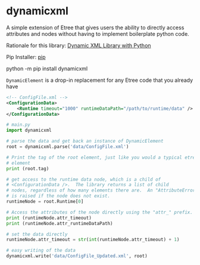 # dynamicxml

A simple extension of Etree that gives users the ability to directly access attributes and nodes without having to
implement boilerplate python code.

Rationale for this library: [Dynamic XML Library with Python](https://claybrooks.github.io/python/2021/04/09/python-dynamic-xml.html)

Pip Installer: [pip](https://pypi.org/project/dynamicxml/)

python -m pip install dynamicxml

`DynamicElement` is a drop-in replacement for any Etree code that you already have

```xml
<!-- ConfigFile.xml -->
<ConfigurationData>
    <Runtime timeout="1000" runtimeDataPath="/path/to/runtime/data" />
</ConfigurationData>
```

```python
# main.py
import dynamicxml

# parse the data and get back an instance of DynamicElement
root = dynamicxml.parse('data/ConfigFile.xml')

# Print the tag of the root element, just like you would a typical etree
# element
print (root.tag)

# get access to the runtime data node, which is a child of
# <ConfigurationData />.  The library returns a list of child
# nodes, regardless of how many elements there are.  An "AttributeError"
# is raised if the node does not exist.
runtimeNode = root.Runtime[0]

# Access the attributes of the node directly using the "attr_" prefix.
print (runtimeNode.attr_timeout)
print (runtimeNode.attr_runtimeDataPath)

# set the data directly
runtimeNode.attr_timeout = str(int(runtimeNode.attr_timeout) + 1)

# easy writing of the data
dynamicxml.write('data/ConfigFile_Updated.xml', root)

```